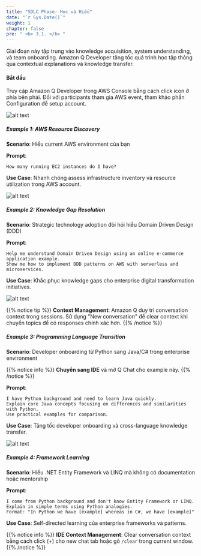 ```yaml
---
title: "SDLC Phase: Học và Hiểu"
date: "`r Sys.Date()`"
weight: 1
chapter: false
pre: " <b> 3.1. </b> "
---
```


Giai đoạn này tập trung vào knowledge acquisition, system understanding, và team onboarding. Amazon Q Developer tăng tốc quá trình học tập thông qua contextual explanations và knowledge transfer.

#### Bắt đầu

Truy cập Amazon Q Developer trong AWS Console bằng cách click icon ở phía bên phải. Đối với participants tham gia AWS event, tham khảo phần Configuration để setup account.

![alt text](/images/3-sdlc/3.1-understand-and-learn/image.png?width=90pc)

##### Example 1: AWS Resource Discovery

**Scenario**: Hiểu current AWS environment của bạn

**Prompt**:
```
How many running EC2 instances do I have?
```

**Use Case**: Nhanh chóng assess infrastructure inventory và resource utilization trong AWS account.

![alt text](/images/3-sdlc/3.1-understand-and-learn/image-1.png?width=40pc)

##### Example 2: Knowledge Gap Resolution

**Scenario**: Strategic technology adoption đòi hỏi hiểu Domain Driven Design (DDD)

**Prompt**:
```
Help me understand Domain Driven Design using an online e-commerce application example. 
Show me how to implement DDD patterns on AWS with serverless and microservices.
```

**Use Case**: Khắc phục knowledge gaps cho enterprise digital transformation initiatives.

![alt text](/images/3-sdlc/3.1-understand-and-learn/image-2.png?width=40pc)

{{% notice tip %}}
**Context Management**: Amazon Q duy trì conversation context trong sessions. Sử dụng "New conversation" để clear context khi chuyển topics để có responses chính xác hơn.
{{% /notice %}}

##### Example 3: Programming Language Transition

**Scenario**: Developer onboarding từ Python sang Java/C# trong enterprise environment

{{% notice info %}}
**Chuyển sang IDE** và mở Q Chat cho example này.
{{% /notice %}}

**Prompt**:
```
I have Python background and need to learn Java quickly. 
Explain core Java concepts focusing on differences and similarities with Python. 
Use practical examples for comparison.
```

**Use Case**: Tăng tốc developer onboarding và cross-language knowledge transfer.

![alt text](/images/3-sdlc/3.1-understand-and-learn/image-3.png?width=40pc)

##### Example 4: Framework Learning

**Scenario**: Hiểu .NET Entity Framework và LINQ mà không có documentation hoặc mentorship

**Prompt**:
```
I come from Python background and don't know Entity Framework or LINQ. 
Explain in simple terms using Python analogies. 
Format: "In Python we have [example] whereas in C#, we have [example]"
```

**Use Case**: Self-directed learning của enterprise frameworks và patterns.

{{% notice info %}}
**IDE Context Management**: Clear conversation context bằng cách click (+) cho new chat tab hoặc gõ `/clear` trong current window.
{{% /notice %}}
